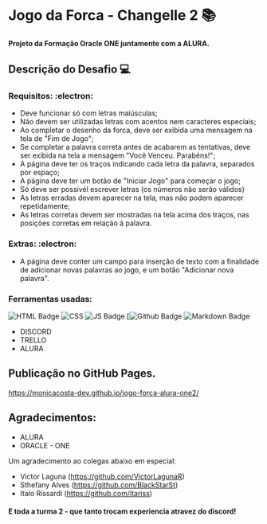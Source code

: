 #  Jogo da Forca - Changelle 2  :books:

#### Projeto da Formação Oracle ONE  juntamente com a ALURA.

## Descrição do Desafio :computer:

### Requisitos: :electron:
- Deve funcionar só com letras maiúsculas;
- Não devem ser utilizadas letras com acentos nem caracteres especiais;
- Ao completar o desenho da forca, deve ser exibida uma mensagem na tela de "Fim de Jogo";
- Se completar a palavra correta antes de acabarem as tentativas, deve ser exibida na tela a mensagem "Você Venceu. Parabéns!";
- A página deve ter os traços indicando cada letra da palavra, separados por espaço;
- A página deve ter um botão de "Iniciar Jogo" para começar o jogo;
- Só deve ser possívél escrever letras (os números não serão válidos)
- As letras erradas devem aparecer na tela, mas não podem aparecer repetidamente;
- As letras corretas devem ser mostradas na tela acima dos traços, nas posições corretas em relação à palavra.

###  Extras: :electron:
- A página deve conter um campo para inserção de texto com a finalidade de adicionar novas palavras ao jogo, e um botão "Adicionar nova palavra".

### Ferramentas usadas:

![ HTML Badge](https://img.shields.io/badge/HTML-239120?style=for-the-badge&logo=html5&logoColor=white)
![CSS](https://img.shields.io/badge/CSS-239120?&style=for-the-badge&logo=css3&logoColor=white)
![ JS Badge](https://img.shields.io/badge/JavaScript-F7DF1E?style=for-the-badge&logo=javascript&logoColor=black)
[![Github Badge](https://img.shields.io/badge/GitHub-100000?style=for-the-badge&logo=github&logoColor=white&link=https://github.com/monicacosta-dev)
![ Markdown Badge](https://img.shields.io/badge/Markdown-000000?style=for-the-badge&logo=markdown&logoColor=white)


- DISCORD
- TRELLO
- ALURA

## Publicação no GitHub Pages.

https://monicacosta-dev.github.io/jogo-forca-alura-one2/

## Agradecimentos:

 - ALURA
 - ORACLE - ONE 

Um agradecimento ao colegas abaixo em especial: 

 - Victor Laguna (https://github.com/VictorLagunaR) 
 - Sthefany Alves (https://github.com/BlackStarSt)
 - Italo Rissardi (https://github.com/itariss)

#### E toda a turma 2 - que tanto trocam experiencia atravez do discord!

